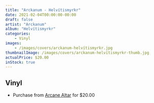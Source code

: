 ```yaml
---
title: "Arckanum - Helvítismyrkr"
date: 2021-02-04T00:00:00-00:00
draft: false
artist: "Arckanum"
album: "Helvítismyrkr"
categories:
    - Vinyl
images:
    - /images/covers/arckanum-helvítismyrkr.jpg
thumbnailImage: /images/covers/arckanum-helvítismyrkr-thumb.jpg
actualPrice: $20.00
inStock: true
---
```


## Vinyl
* Purchase from [Arcane Altar](https://arcanealtar.bigcartel.com/product/arckanum-helvitismyrkr-12-lp) for $20.00
